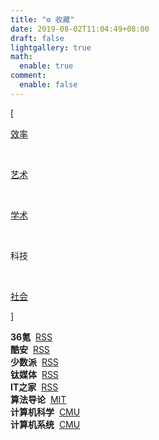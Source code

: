 ```yaml
---
title: "⚙️ 收藏"
date: 2019-08-02T11:04:49+08:00
draft: false
lightgallery: true
math:
  enable: true
comment:
  enable: false
---
```


<div class="nav-tab">
  <p class="bord">[</p>
  <a href="../tool"><p class="not">效率</p></a>&nbsp;
  <a href="../tool-art"><p class="not">艺术</p></a>&nbsp;
  <a href="../tool-sci"><p class="not">学术</p></a>&nbsp;
  <p class="now">科技</p>&nbsp;
  <a href="../tool-social"><p class="not">社会</p></a>
  <p class="bord">]</p>
</div>

<div class="little-box">
  <div class="little-box-cover">
    <span class="image-description"><b>36氪</b>&nbsp;
      <a href="https://36kr.com/feed" target="_blank">RSS</a>
    </span>
  </div>
  <div class="little-box-cover">
    <span class="image-description"><b>酷安</b>&nbsp;
      <a href="https://rsshub.app/coolapk/tuwen-xinxian" target="_blank">RSS</a>
    </span>
  </div>
  <div class="little-box-cover">
    <span class="image-description"><b>少数派</b>&nbsp;
      <a href="https://sspai.com/feed" target="_blank">RSS</a>
    </span>
  </div>
  <div class="little-box-cover">
    <span class="image-description"><b>钛媒体</b>&nbsp;
      <a href="http://www.tmtpost.com/feed" target="_blank">RSS</a>
    </span>
  </div>
  <div class="little-box-cover">
    <span class="image-description"><b>IT之家</b>&nbsp;
      <a href="https://www.ithome.com/rss/" target="_blank">RSS</a>
    </span>
  </div>
</div>

<div class="little-box">
  <div class="little-box-cover">
    <span class="image-description"><b>算法导论</b>&nbsp;
      <a href="https://www.bilibili.com/video/BV1Kx411f7bL" target="_blank">MIT</a>
    </span>
  </div>
  <div class="little-box-cover">
    <span class="image-description"><b>计算机科学</b>&nbsp;
      <a href="https://www.bilibili.com/video/BV1Mu411Z7LJ" target="_blank">CMU</a>
    </span>
  </div>
  <div class="little-box-cover">
    <span class="image-description"><b>计算机系统</b>&nbsp;
      <a href="https://www.bilibili.com/video/BV1iW411d7hd" target="_blank">CMU</a>
    </span>
  </div>
</div>

